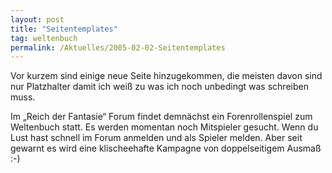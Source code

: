 ```yaml
---
layout: post
title: "Seitentemplates"
tag: weltenbuch
permalink: /Aktuelles/2005-02-02-Seitentemplates
---
```


<p>Vor kurzem sind einige neue Seite hinzugekommen, die meisten davon sind nur Platzhalter damit ich wei&szlig; zu was ich noch unbedingt was schreiben muss.</p>
<p>Im &bdquo;Reich der Fantasie&ldquo; Forum findet demn&auml;chst ein Forenrollenspiel zum Weltenbuch statt. Es werden momentan noch Mitspieler gesucht. Wenn du Lust hast schnell im Forum anmelden und als Spieler melden. Aber seit gewarnt es wird eine klischeehafte Kampagne von doppelseitigem Ausma&szlig; :-)</p>

